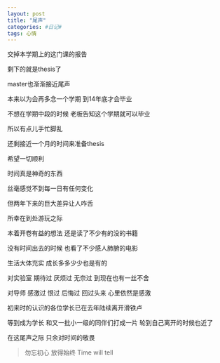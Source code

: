 ```yaml
---
layout: post
title: "尾声"
categories: #日记#
tags: 心情
---
```


交掉本学期上的这门课的报告

剩下的就是thesis了

master也渐渐接近尾声

本来以为会再多念一个学期 到14年底才会毕业

不想在学期中段的时候 老板告知这个学期就可以毕业

所以有点儿手忙脚乱

还剩接近一个月的时间来准备thesis

希望一切顺利

时间真是神奇的东西

丝毫感觉不到每一日有任何变化

但两年下来的巨大差异让人咋舌

所幸在到处游玩之际

本着开卷有益的想法 还是读了不少有的没的书籍

没有时间出去的时候 也看了不少感人肺腑的电影

生活大体充实 成长多多少少也是有的

对实验室 期待过 厌烦过 无奈过 到现在也有一丝不舍

对导师 感激过 恨过 后悔过 回过头来 心里依然是感激

初来时的认识的各位学长已在去年陆续离开滑铁卢

等到成为学长 和又一批小一级的同伴们打成一片 轮到自己离开的时候也近了

在这尾声之际 只余对时间的敬畏

>勿忘初心 放得始终 Time will tell

